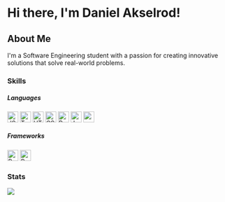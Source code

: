 # Hi there, I'm Daniel Akselrod!

## About Me

I'm a Software Engineering student with a passion for creating innovative solutions that solve real-world problems. 

### Skills
##### Languages
<p>
  <img alt="JS" src="https://img.shields.io/badge/javascript-F7DF1E.svg?&style=for-the-badge&logo=javascript&logoColor=white" height="25"/>
  <img alt="TypeScript" src="https://img.shields.io/badge/typescript%20-%23007ACC.svg?&style=for-the-badge&logo=typescript&logoColor=white" height="25"/>
  <img alt="HTML5" src="https://img.shields.io/badge/html5%20-%23E34F26.svg?&style=for-the-badge&logo=html5&logoColor=white" height="25"/>
  <img alt="CSS" src="https://img.shields.io/badge/css3-1572B6.svg?&style=for-the-badge&logo=css3&logoColor=white" height="25"/>
  <img alt="Python" src="https://img.shields.io/badge/python-3776AB.svg?&style=for-the-badge&logo=python&logoColor=white" height="25"/>
  <img alt="Java" src="https://img.shields.io/badge/java-%23007396.svg?&style=for-the-badge&logo=java&logoColor=white" height="25"/>
  <img src="https://img.shields.io/badge/latex-008080.svg?&style=for-the-badge&logo=latex&logoColor=white" height="25"/>
 </p>
 
 ##### Frameworks
 <p>
  <img alt="React" src="https://img.shields.io/badge/react%20-%2320232a.svg?&style=for-the-badge&logo=react&logoColor=%2361DAFB" height="25"/>
  <img alt="React Native" src="https://img.shields.io/badge/react_native%20-%2320232a.svg?&style=for-the-badge&logo=react&logoColor=%2361DAFB" height="25"/>
 </p>

### Stats
![](https://github-readme-stats.vercel.app/api/top-langs/?username=d-akselrod&theme=radical&layout=compact&hide_border=true&langs_count=10&hide=html,css)

